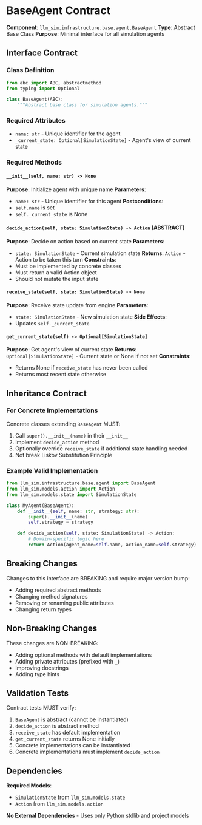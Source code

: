 # BaseAgent Contract

**Component**: `llm_sim.infrastructure.base.agent.BaseAgent`
**Type**: Abstract Base Class
**Purpose**: Minimal interface for all simulation agents

## Interface Contract

### Class Definition
```python
from abc import ABC, abstractmethod
from typing import Optional

class BaseAgent(ABC):
    """Abstract base class for simulation agents."""
```

### Required Attributes
- `name: str` - Unique identifier for the agent
- `_current_state: Optional[SimulationState]` - Agent's view of current state

### Required Methods

#### `__init__(self, name: str) -> None`
**Purpose**: Initialize agent with unique name
**Parameters**:
- `name: str` - Unique identifier for this agent
**Postconditions**:
- `self.name` is set
- `self._current_state` is None

#### `decide_action(self, state: SimulationState) -> Action` (ABSTRACT)
**Purpose**: Decide on action based on current state
**Parameters**:
- `state: SimulationState` - Current simulation state
**Returns**: `Action` - Action to be taken this turn
**Constraints**:
- Must be implemented by concrete classes
- Must return a valid Action object
- Should not mutate the input state

#### `receive_state(self, state: SimulationState) -> None`
**Purpose**: Receive state update from engine
**Parameters**:
- `state: SimulationState` - New simulation state
**Side Effects**:
- Updates `self._current_state`

#### `get_current_state(self) -> Optional[SimulationState]`
**Purpose**: Get agent's view of current state
**Returns**: `Optional[SimulationState]` - Current state or None if not set
**Constraints**:
- Returns None if `receive_state` has never been called
- Returns most recent state otherwise

## Inheritance Contract

### For Concrete Implementations
Concrete classes extending `BaseAgent` MUST:
1. Call `super().__init__(name)` in their `__init__`
2. Implement `decide_action` method
3. Optionally override `receive_state` if additional state handling needed
4. Not break Liskov Substitution Principle

### Example Valid Implementation
```python
from llm_sim.infrastructure.base.agent import BaseAgent
from llm_sim.models.action import Action
from llm_sim.models.state import SimulationState

class MyAgent(BaseAgent):
    def __init__(self, name: str, strategy: str):
        super().__init__(name)
        self.strategy = strategy

    def decide_action(self, state: SimulationState) -> Action:
        # Domain-specific logic here
        return Action(agent_name=self.name, action_name=self.strategy)
```

## Breaking Changes

Changes to this interface are BREAKING and require major version bump:
- Adding required abstract methods
- Changing method signatures
- Removing or renaming public attributes
- Changing return types

## Non-Breaking Changes

These changes are NON-BREAKING:
- Adding optional methods with default implementations
- Adding private attributes (prefixed with `_`)
- Improving docstrings
- Adding type hints

## Validation Tests

Contract tests MUST verify:
1. `BaseAgent` is abstract (cannot be instantiated)
2. `decide_action` is abstract method
3. `receive_state` has default implementation
4. `get_current_state` returns None initially
5. Concrete implementations can be instantiated
6. Concrete implementations must implement `decide_action`

## Dependencies

**Required Models**:
- `SimulationState` from `llm_sim.models.state`
- `Action` from `llm_sim.models.action`

**No External Dependencies** - Uses only Python stdlib and project models
